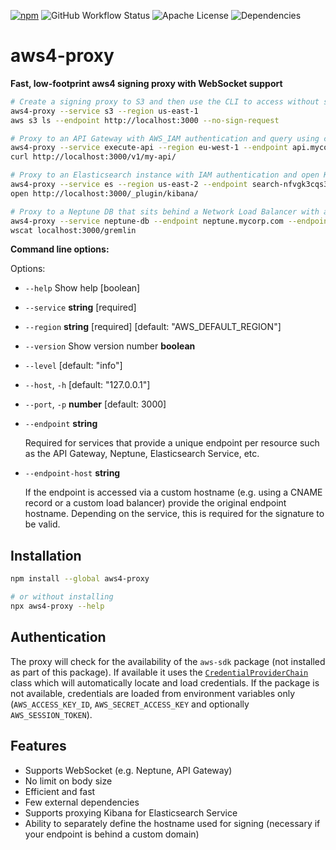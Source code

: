 [![npm](http://img.shields.io/npm/v/aws4-proxy.svg?style=flat-square)](https://npmjs.org/package/aws4-proxy)
![GitHub Workflow Status](https://img.shields.io/github/workflow/status/monken/aws4-proxy/build?style=flat-square)
![Apache License](https://img.shields.io/badge/license-Apache--2.0-yellow?style=flat-square)
![Dependencies](https://img.shields.io/badge/dependencies-2-blue?style=flat-square)

# aws4-proxy

**Fast, low-footprint aws4 signing proxy with WebSocket support**

```bash
# Create a signing proxy to S3 and then use the CLI to access without signing
aws4-proxy --service s3 --region us-east-1
aws s3 ls --endpoint http://localhost:3000 --no-sign-request

# Proxy to an API Gateway with AWS_IAM authentication and query using curl
aws4-proxy --service execute-api --region eu-west-1 --endpoint api.mycorp.com
curl http://localhost:3000/v1/my-api/

# Proxy to an Elasticsearch instance with IAM authentication and open Kibana
aws4-proxy --service es --region us-east-2 --endpoint search-nfvgk3cqs3nk3u.us-east-2.es.amazonaws.com
open http://localhost:3000/_plugin/kibana/

# Proxy to a Neptune DB that sits behind a Network Load Balancer with a custom domain name
aws4-proxy --service neptune-db --endpoint neptune.mycorp.com --endpoint-host cluster-die4eenu.cluster-eede5pho.eu-west-1.neptune.amazonaws.com --region eu-west-1
wscat localhost:3000/gremlin
```

**Command line options:**

Options:
*  `--help` Show help                                           [boolean]
*  `--service` **string** [required]
*  `--region` **string** [required] [default: "AWS_DEFAULT_REGION"]
*  `--version` Show version number **boolean**
*  `--level` [default: "info"]
*  `--host`, `-h` [default: "127.0.0.1"]
*  `--port`, `-p` **number** [default: 3000]
*  `--endpoint` **string**

    Required for services that provide a unique endpoint per resource such as the API Gateway, Neptune, Elasticsearch Service, etc.
*  `--endpoint-host` **string**

    If the endpoint is accessed via a custom hostname (e.g. using a CNAME record or a custom load balancer) provide the original endpoint hostname. Depending on the service, this is required for the signature to be valid.


## Installation

```bash
npm install --global aws4-proxy

# or without installing
npx aws4-proxy --help
```

## Authentication

The proxy will check for the availability of the `aws-sdk` package (not installed as part of this package). If available it uses the [`CredentialProviderChain`](https://docs.aws.amazon.com/AWSJavaScriptSDK/latest/AWS/CredentialProviderChain.html) class which will automatically locate and load credentials. If the package is not available, credentials are loaded from environment variables only (`AWS_ACCESS_KEY_ID`, `AWS_SECRET_ACCESS_KEY` and optionally `AWS_SESSION_TOKEN`).

## Features

* Supports WebSocket (e.g. Neptune, API Gateway)
* No limit on body size
* Efficient and fast
* Few external dependencies
* Supports proxying Kibana for Elasticsearch Service
* Ability to separately define the hostname used for signing (necessary if your endpoint is behind a custom domain)
